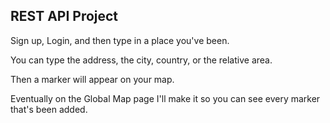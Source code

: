 
## REST API Project

Sign up, Login, and then type in a place you've been. 

You can type the address, the city, country, or the relative area. 

Then a marker will appear on your map.


Eventually on the Global Map page I'll make it so you can see every marker that's been added.


